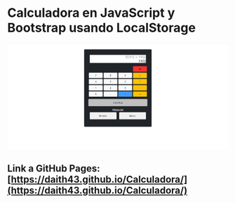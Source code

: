 # Calculadora en JavaScript y Bootstrap usando LocalStorage

![Screenshot](https://github.com/daith43/Calculadora/blob/main/screenshot.png?raw=true)


## Link a GitHub Pages: [https://daith43.github.io/Calculadora/](https://daith43.github.io/Calculadora/)

